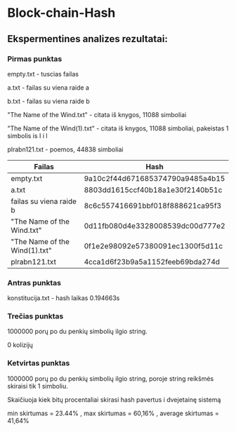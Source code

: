 # Block-chain-Hash

## Ekspermentines analizes rezultatai:

### Pirmas punktas
empty.txt - tuscias failas

a.txt - failas su viena raide a

b.txt - failas su viena raide b

"The Name of the Wind.txt" - citata iš knygos, 11088 simboliai

"The Name of the Wind(1).txt" - citata iš knygos, 11088 simboliai, pakeistas 1 simbolis is I i l

plrabn121.txt - poemos, 44838 simboliai

|Failas   |Hash   |
|---|---|
|empty.txt   |9a10c2f44d671685374790a9485a4b15   |
|a.txt   |8803dd1615ccf40b18a1e30f2140b51c   |
|failas su viena raide b   |8c6c557416691bbf018f888621ca95f3   |
|"The Name of the Wind.txt"   |0d11fb080d4e3328008539dc00d777e2   |
|"The Name of the Wind(1).txt"   |0f1e2e98092e57380091ec1300f5d11c   |
|plrabn121.txt   |4cca1d6f23b9a5a1152feeb69bda274d   |

### Antras punktas

konstitucija.txt - hash laikas 0.194663s

### Trečias punktas 

1000000 porų po du penkių simbolių ilgio string.

0 kolizijų

### Ketvirtas punktas

1000000 porų po du penkių simbolių ilgio string, poroje string reikšmės skiraisi tik 1 simboliu.

Skaičiuoja kiek bitų procentaliai skirasi hash pavertus i dvejetainę sistemą

min skirtumas =  23.44%  , max skirtumas = 60,16%   , average skirtumas = 41,64%
